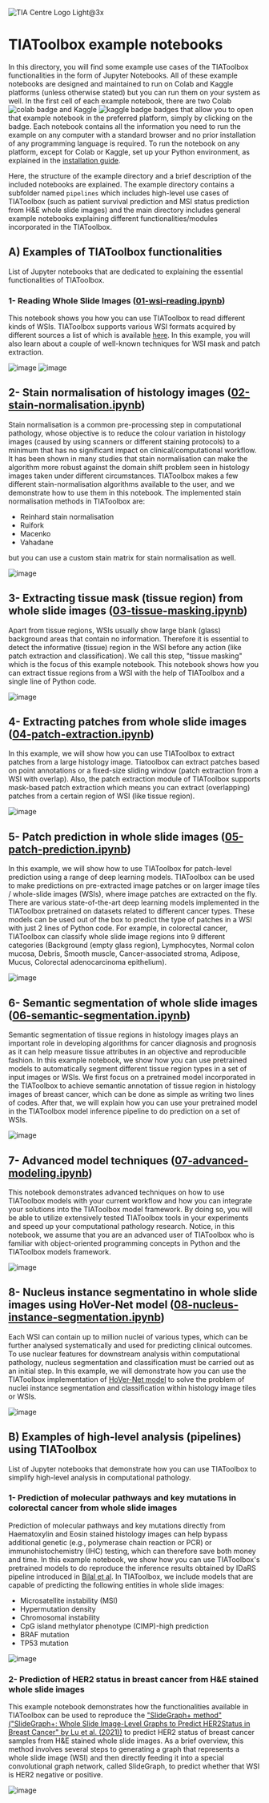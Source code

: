 ![TIA Centre Logo Light@3x](https://user-images.githubusercontent.com/74412979/145181206-1dc0a0cf-ef6d-47ff-8d1d-3bd662b5fdeb.png)
# TIAToolbox example notebooks

In this directory, you will find some example use cases of the TIAToolbox functionalities in the form of Jupyter Notebooks. All of these example notebooks are designed and maintained to run on Colab and Kaggle platforms (unless otherwise stated) but you can run them on your system as well. In the first cell of each example notebook, there are two Colab ![colab badge](https://colab.research.google.com/assets/colab-badge.svg) and Kaggle ![kaggle badge](https://kaggle.com/static/images/open-in-kaggle.svg) badges that allow you to open that example notebook in the preferred platform, simply by clicking on the badge. Each notebook contains all the information you need to run the example on any computer with a standard browser and no prior installation of any programming language is required. To run the notebook on any platform, except for Colab or Kaggle, set up your Python environment, as explained in the [installation guide](https://tia-toolbox.readthedocs.io/en/latest/installation.html).

Here, the structure of the example directory and a brief description of the included notebooks are explained. The example directory contains a subfolder named `pipelines`  which includes high-level use cases of TIAToolbox (such as patient survival prediction and MSI status prediction from H&E whole slide images) and the main directory includes general example notebooks explaining different functionalities/modules incorporated in the TIAToolbox.

## A) Examples of TIAToolbox functionalities
List of Jupyter notebooks that are dedicated to explaining the essential functionalities of TIAToolbox.

### 1- Reading Whole Slide Images ([01-wsi-reading.ipynb](https://github.com/TissueImageAnalytics/tiatoolbox/blob/master/examples/01-wsi-reading.ipynb))
This notebook shows you how you can use TIAToolbox to read different kinds of WSIs. TIAToolbox supports various WSI formats acquired by different sources a list of which is available [here](https://tia-toolbox.readthedocs.io/en/latest/usage.html?highlight=wsiread#tiatoolbox.wsicore.wsireader.get_wsireader). In this example, you will also learn about a couple of well-known techniques for WSI mask and patch extraction.

![image](https://user-images.githubusercontent.com/74412979/145223963-f5cc3efc-5762-43c1-b040-c1f738a98e1b.png) ![image](https://user-images.githubusercontent.com/74412979/145224002-b61eb074-5b55-45c9-a45c-9b527437be2c.png)

## 2- Stain normalisation of histology images ([02-stain-normalisation.ipynb](https://github.com/TissueImageAnalytics/tiatoolbox/blob/master/examples/02-stain-normalisation.ipynb))
Stain normalisation is a common pre-processing step in computational pathology, whose objective is to reduce the colour variation in histology images (caused by using scanners or different staining protocols) to a minimum that has no significant impact on clinical/computational workflow. It has been shown in many studies that stain normalisation can make the algorithm more robust against the domain shift problem seen in histology images taken under different circumstances. TIAToolbox makes a few different stain-normalisation algorithms available to the user, and we demonstrate how to use them in this notebook. The implemented stain normalisation methods in TIAToolbox are:
- Reinhard stain normalisation
- Ruifork 
- Macenko
- Vahadane

but you can use a custom stain matrix for stain normalisation as well.

![image](https://user-images.githubusercontent.com/74412979/145226029-0cdcf94b-eb65-46ba-8f35-94bb6c457fab.png)

## 3- Extracting tissue mask (tissue region) from whole slide images ([03-tissue-masking.ipynb](https://github.com/TissueImageAnalytics/tiatoolbox/blob/master/examples/03-tissue-masking.ipynb))
Apart from tissue regions, WSIs usually show large blank (glass) background areas that contain no information. Therefore it is essential to detect the informative (tissue) region in the WSI before any action (like patch extraction and classification). We call this step, "tissue masking" which is the focus of this example notebook. This notebook shows how you can extract tissue regions from a WSI with the help of TIAToolbox and a single line of Python code.

![image](https://user-images.githubusercontent.com/74412979/145227864-6df6b12c-8d15-4ac6-bc46-19677bce1f8e.png)

## 4- Extracting patches from whole slide images ([04-patch-extraction.ipynb](https://github.com/TissueImageAnalytics/tiatoolbox/blob/master/examples/04-patch-extraction.ipynb))
In this example, we will show how you can use TIAToolbox to extract patches from a large histology image. Tiatoolbox can extract patches based on point annotations or a fixed-size sliding window (patch extraction from a WSI with overlap). Also, the patch extraction module of TIAToolbox supports mask-based patch extraction which means you can extract (overlapping) patches from a certain region of WSI (like tissue region).

![image](https://user-images.githubusercontent.com/74412979/145229244-933fba8b-aa9e-4e88-a9d0-713996e4874a.png)

## 5- Patch prediction in whole slide images ([05-patch-prediction.ipynb](https://github.com/TissueImageAnalytics/tiatoolbox/blob/master/examples/05-patch-prediction.ipynb))
In this example, we will show how to use TIAToolbox for patch-level prediction using a range of deep learning models. TIAToolbox can be used to make predictions on pre-extracted image patches or on larger image tiles / whole-slide images (WSIs), where image patches are extracted on the fly. There are various state-of-the-art deep learning models implemented in the TIAToolbox pretrained on datasets related to different cancer types. These models can be used out of the box to predict the type of patches in a WSI with just 2 lines of Python code. For example, in colorectal cancer, TIAToolbox can classify whole slide image regions into 9 different categories (Background (empty glass region), Lymphocytes, Normal colon mucosa, Debris, Smooth muscle, Cancer-associated stroma, Adipose, Mucus, Colorectal adenocarcinoma epithelium).

![image](https://user-images.githubusercontent.com/74412979/145231194-03d10b24-d7b6-40f7-84fc-32b093ae57e2.png)

## 6- Semantic segmentation of whole slide images ([06-semantic-segmentation.ipynb](https://github.com/TissueImageAnalytics/tiatoolbox/blob/master/examples/06-semantic-segmentation.ipynb))
Semantic segmentation of tissue regions in histology images plays an important role in developing algorithms for cancer diagnosis and prognosis as it can help measure tissue attributes in an objective and reproducible fashion. In this example notebook, we show how you can use pretrained models to automatically segment different tissue region types in a set of input images or WSIs. We first focus on a pretrained model incorporated in the TIAToolbox to achieve semantic annotation of tissue region in histology images of breast cancer, which can be done as simple as writing two lines of codes. After that, we will explain how you can use your pretrained model in the TIAToolbox model inference pipeline to do prediction on a set of WSIs.

![image](https://user-images.githubusercontent.com/74412979/145233254-cd5ae68b-42b9-4627-bfb5-8ac395d904cc.png)

## 7- Advanced model techniques ([07-advanced-modeling.ipynb](https://github.com/TissueImageAnalytics/tiatoolbox/blob/master/examples/07-advanced-modeling.ipynb))
This notebook demonstrates advanced techniques on how to use TIAToolbox models with your current workflow and how you can integrate your solutions into the TIAToolbox model framework. By doing so, you will be able to utilize extensively tested TIAToolbox tools in your experiments and speed up your computational pathology research. Notice, in this notebook, we assume that you are an advanced user of TIAToolbox who is familiar with object-oriented programming concepts in Python and the TIAToolbox models framework.

![image](https://user-images.githubusercontent.com/74412979/145234310-c7dec33c-5dcb-4b87-adea-b762780239d0.png)

## 8- Nucleus instance segmentatino in whole slide images using HoVer-Net model ([08-nucleus-instance-segmentation.ipynb](https://github.com/TissueImageAnalytics/tiatoolbox/blob/master/examples/08-nucleus-instance-segmentation.ipynb))
Each WSI can contain up to million nuclei of various types, which can be further analysed systematically and used for predicting clinical outcomes. To use nuclear features for downstream analysis within computational pathology, nucleus segmentation and classification must be carried out as an initial step. In this example, we will demonstrate how you can use the TIAToolbox implementation of [HoVer-Net model](https://www.sciencedirect.com/science/article/pii/S1361841519301045) to solve the problem of nuclei instance segmentation and classification within histology image tiles or WSIs.

![image](https://user-images.githubusercontent.com/74412979/145235642-3f4f99b9-e583-4cbc-81a6-5a9c733746b4.png)

## B) Examples of high-level analysis (pipelines) using TIAToolbox
List of Jupyter notebooks that demonstrate how you can use TIAToolbox to simplify high-level analysis in computational pathology.

### 1- Prediction of molecular pathways and key mutations in colorectal cancer from whole slide images
Prediction of molecular pathways and key mutations directly from Haematoxylin and Eosin stained histology images can help bypass additional genetic (e.g., polymerase chain reaction or PCR) or immunohistochemistry (IHC) testing, which can therefore save both money and time. In this example notebook, we show how you can use TIAToolbox's pretrained models to do reproduce the inference results obtained by IDaRS pipeline introduced in [Bilal et al](https://bit.ly/3IwL6vv). In TIAToolbox, we include models that are capable of predicting the following entities in whole slide images:
- Microsatellite instability (MSI)
- Hypermutation density
- Chromosomal instability
- CpG island methylator phenotype (CIMP)-high prediction
- BRAF mutation 
- TP53 mutation

![image](https://user-images.githubusercontent.com/74412979/145237655-a6361f26-3861-467f-b2f7-1f2c44e3b1a2.png)

### 2- Prediction of HER2 status in breast cancer from H&E stained whole slide images
This example notebook demonstrates how the functionalities available in TIAToolbox can be used to reproduce the ["SlideGraph+ method" ("SlideGraph+: Whole Slide Image-Level Graphs to Predict HER2Status in Breast Cancer" by Lu et al. (2021))](https://arxiv.org/abs/2110.06042) to predict HER2 status of breast cancer samples from H&E stained whole slide images. As a brief overview, this method involves several steps to generating a graph that represents a whole slide image (WSI) and then directly feeding it into a special convolutional graph network, called SlideGraph, to predict whether that WSI is HER2 negative or positive.

![image](https://user-images.githubusercontent.com/74412979/145244421-ad2f28fe-1361-44b8-a82f-707fd72b0a28.png)
